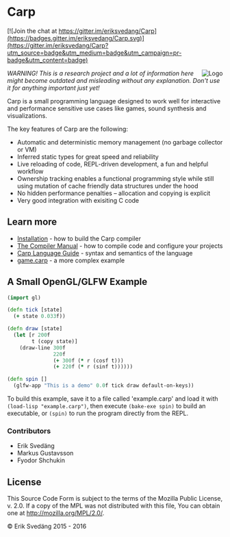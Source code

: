 # Carp

[![Join the chat at https://gitter.im/eriksvedang/Carp](https://badges.gitter.im/eriksvedang/Carp.svg)](https://gitter.im/eriksvedang/Carp?utm_source=badge&utm_medium=badge&utm_campaign=pr-badge&utm_content=badge)

<img src="https://github.com/eriksvedang/Carp/blob/master/img/carp_logo_300_c.png" alt="Logo" align="right" />

<i>WARNING! This is a research project and a lot of information here might become outdated and misleading without any explanation. Don't use it for anything important just yet!</i>

Carp is a small programming language designed to work well for interactive and performance sensitive use cases like games, sound synthesis and visualizations.

The key features of Carp are the following:
* Automatic and deterministic memory management (no garbage collector or VM)
* Inferred static types for great speed and reliability
* Live reloading of code, REPL-driven development, a fun and helpful workflow
* Ownership tracking enables a functional programming style while still using mutation of cache friendly data structures under the hood
* No hidden performance penalties – allocation and copying is explicit
* Very good integration with exisiting C code


## Learn more

* [Installation](INSTALL.md) - how to build the Carp compiler
* [The Compiler Manual](MANUAL.md) - how to compile code and configure your projects
* [Carp Language Guide](LANGUAGE.md) - syntax and semantics of the language
* [game.carp](/examples/game.carp) - a more complex example


## A Small OpenGL/GLFW Example

```clojure
(import gl)

(defn tick [state]
  (+ state 0.033f))

(defn draw [state]
  (let [r 200f
        t (copy state)]
    (draw-line 300f
               220f
               (+ 300f (* r (cosf t)))
               (+ 220f (* r (sinf t))))))

(defn spin []
  (glfw-app "This is a demo" 0.0f tick draw default-on-keys))
```

To build this example, save it to a file called 'example.carp' and load it with ```(load-lisp "example.carp")```, then execute ```(bake-exe spin)``` to build an executable, or ```(spin)``` to run the program directly from the REPL.


### Contributors

* Erik Svedäng
* Markus Gustavsson
* Fyodor Shchukin


## License

This Source Code Form is subject to the terms of the Mozilla Public
License, v. 2.0. If a copy of the MPL was not distributed with this
file, You can obtain one at http://mozilla.org/MPL/2.0/.

© Erik Svedäng 2015 - 2016


